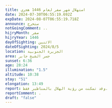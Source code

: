 ```yaml
---
title: استهلال شهر صفر لعام 1446 هجري
date: 2024-07-30T06:55:19.692Z
expDate: 2024-08-07T06:55:19.718Z
announce: ستخرج
notGoingComment: ..
hijryMonth: صفر
hijryYear: 1446
dayOfSighting: الاثنين
dateOfSighting: 2024/8/5
location: الجزيرة الجنوبية
area: جسر الشيخ جابر
sunset: 6:36
age: 28:24
illumination: "1.5"
altitude: 10:38
stay: "51"
elongation: 13:49
report: وقد تمكنت من رؤية الهلال بالمناظير فقط.
reportComment: .
draft: "false"
---
```

